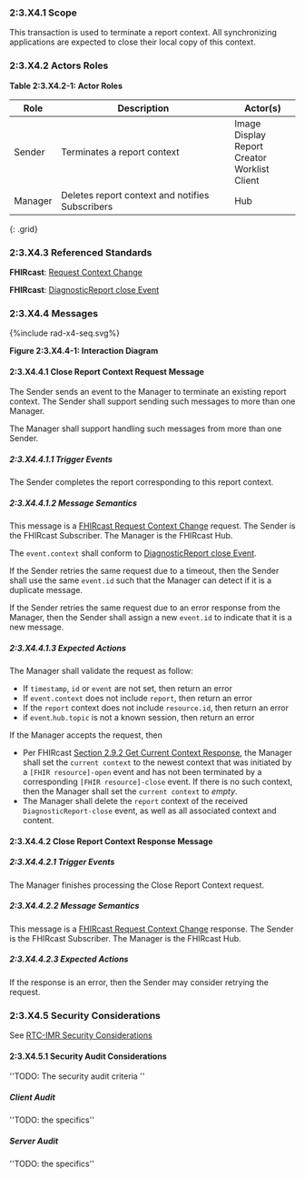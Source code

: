 ### 2:3.X4.1 Scope

This transaction is used to terminate a report context. All synchronizing applications are expected to close their local copy of this context.

### 2:3.X4.2 Actors Roles

**Table 2:3.X4.2-1: Actor Roles**

| Role | Description | Actor(s) |
|------|-------------|----------|
| Sender | Terminates a report context | Image Display<br>Report Creator<br>Worklist Client |
| Manager | Deletes report context and notifies Subscribers | Hub |
{: .grid}

### 2:3.X4.3 Referenced Standards

**FHIRcast**: [Request Context Change](https://build.fhir.org/ig/HL7/fhircast-docs/2-6-RequestContextChange.html#request-context-change)

**FHIRcast**: [DiagnosticReport close Event](https://build.fhir.org/ig/HL7/fhircast-docs/3-6-2-diagnosticreport-close.html)

### 2:3.X4.4 Messages

<div>
{%include rad-x4-seq.svg%}
</div>

<div style="clear: left"/>

**Figure 2:3.X4.4-1: Interaction Diagram**

#### 2:3.X4.4.1 Close Report Context Request Message
The Sender sends an event to the Manager to terminate an existing report context. The Sender shall support sending such messages to more than one Manager.

The Manager shall support handling such messages from more than one Sender. 

##### 2:3.X4.4.1.1 Trigger Events

The Sender completes the report corresponding to this report context.

##### 2:3.X4.4.1.2 Message Semantics

This message is a [FHIRcast Request Context Change](https://build.fhir.org/ig/HL7/fhircast-docs/2-6-RequestContextChange.html#request-context-change-body) request. The Sender is the FHIRcast Subscriber. The Manager is the FHIRcast Hub.

The `event.context` shall conform to [DiagnosticReport close Event](https://build.fhir.org/ig/HL7/fhircast-docs/3-6-2-diagnosticreport-close.html).

If the Sender retries the same request due to a timeout, then the Sender shall use the same `event.id` such that the Manager can detect if it is a duplicate message.

If the Sender retries the same request due to an error response from the Manager, then the Sender shall assign a new `event.id` to indicate that it is a new message.

##### 2:3.X4.4.1.3 Expected Actions

The Manager shall validate the request as follow:

* If `timestamp`, `id` or `event` are not set, then return an error
* If `event.context` does not include `report`, then return an error
* If the `report` context does not include `resource.id`, then return an error
* if `event`.`hub.topic` is not a known session, then return an error

If the Manager accepts the request, then
- Per FHIRcast [Section 2.9.2 Get Current Context Response](https://build.fhir.org/ig/HL7/fhircast-docs/2-9-GetCurrentContext.html#get-current-context-response), the Manager shall set the `current context` to the newest context that was initiated by a `[FHIR resource]-open` event and has not been terminated by a corresponding `[FHIR resource]-close` event. If there is no such context, then the Manager shall set the `current context` to *empty*.
- The Manager shall delete the `report` context of the received `DiagnosticReport-close` event, as well as all associated context and content.

#### 2:3.X4.4.2 Close Report Context Response Message

##### 2:3.X4.4.2.1 Trigger Events

The Manager finishes processing the Close Report Context request.

##### 2:3.X4.4.2.2 Message Semantics

This message is a [FHIRcast Request Context Change]() response. The Sender is the FHIRcast Subscriber. The Manager is the FHIRcast Hub.

##### 2:3.X4.4.2.3 Expected Actions

If the response is an error, then the Sender may consider retrying the request.

### 2:3.X4.5 Security Considerations

See [RTC-IMR Security Considerations](volume-1.html#1xx5-rtc-imr-security-considerations)

#### 2:3.X4.5.1 Security Audit Considerations

''TODO: The security audit criteria ''

##### Client Audit 

''TODO: the specifics''

##### Server Audit 

''TODO: the specifics''
